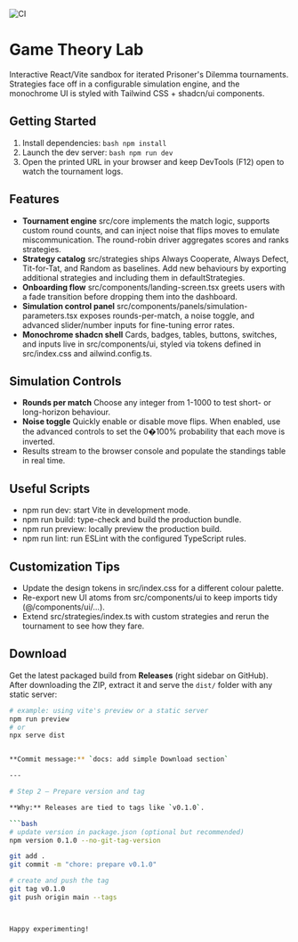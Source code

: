 ![CI](https://github.com/umutdinceryananer/My-Game-Theory-Lab/actions/workflows/ci.yml/badge.svg)


# Game Theory Lab

Interactive React/Vite sandbox for iterated Prisoner's Dilemma tournaments. Strategies face off in a configurable simulation engine, and the monochrome UI is styled with Tailwind CSS + shadcn/ui components.

## Getting Started

1. Install dependencies:
   `bash
   npm install
   `
2. Launch the dev server:
   `bash
   npm run dev
   `
3. Open the printed URL in your browser and keep DevTools (F12) open to watch the tournament logs.

## Features

- **Tournament engine**  src/core implements the match logic, supports custom round counts, and can inject noise that flips moves to emulate miscommunication. The round-robin driver aggregates scores and ranks strategies.
- **Strategy catalog**  src/strategies ships Always Cooperate, Always Defect, Tit-for-Tat, and Random as baselines. Add new behaviours by exporting additional strategies and including them in defaultStrategies.
- **Onboarding flow**  src/components/landing-screen.tsx greets users with a fade transition before dropping them into the dashboard.
- **Simulation control panel**  src/components/panels/simulation-parameters.tsx exposes rounds-per-match, a noise toggle, and advanced slider/number inputs for fine-tuning error rates.
- **Monochrome shadcn shell**  Cards, badges, tables, buttons, switches, and inputs live in src/components/ui, styled via tokens defined in src/index.css and 	ailwind.config.ts.

## Simulation Controls

- **Rounds per match**  Choose any integer from 1-1000 to test short- or long-horizon behaviour.
- **Noise toggle**  Quickly enable or disable move flips. When enabled, use the advanced controls to set the 0�100% probability that each move is inverted.
- Results stream to the browser console and populate the standings table in real time.

## Useful Scripts

- npm run dev: start Vite in development mode.
- npm run build: type-check and build the production bundle.
- npm run preview: locally preview the production build.
- npm run lint: run ESLint with the configured TypeScript rules.

## Customization Tips

- Update the design tokens in src/index.css for a different colour palette.
- Re-export new UI atoms from src/components/ui to keep imports tidy (@/components/ui/...).
- Extend src/strategies/index.ts with custom strategies and rerun the tournament to see how they fare.

## Download

Get the latest packaged build from **Releases** (right sidebar on GitHub).  
After downloading the ZIP, extract it and serve the `dist/` folder with any static server:

```bash
# example: using vite's preview or a static server
npm run preview
# or
npx serve dist


**Commit message:** `docs: add simple Download section`

---

# Step 2 — Prepare version and tag

**Why:** Releases are tied to tags like `v0.1.0`.

```bash
# update version in package.json (optional but recommended)
npm version 0.1.0 --no-git-tag-version

git add .
git commit -m "chore: prepare v0.1.0"

# create and push the tag
git tag v0.1.0
git push origin main --tags



Happy experimenting!